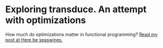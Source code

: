 # Exploring transduce. An attempt with optimizations

How much do optimizations matter in functional programming? [Read my post at Here be seaswines.](https://herebeseaswines.net/essays/2020-10-03-exploring-transduce)
